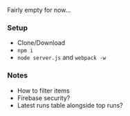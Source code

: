 Fairly empty for now...

### Setup

* Clone/Download
* `npm i`
* `node server.js` and `webpack -w`

### Notes

* How to filter items
* Firebase security?
* Latest runs table alongside top runs?
